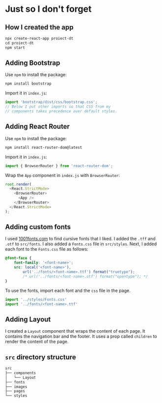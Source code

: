 # Just so I don't forget

## How I created the app

```ps
npx create-react-app proiect-dt
cd proiect-dt
npm start
```

## Adding Bootstrap

Use `npm` to install the package:

```ps
npm install bootstrap
```

Import it in `index.js`:

```js
import 'bootstrap/dist/css/bootstrap.css';
// Below I put other imports so that CSS from my
// components takes precedence over default styles.
```

## Adding React Router

Use `npm` to install the package:

```ps
npm install react-router-dom@latest
```

Import it in `index.js`:

```js
import { BrowserRouter } from 'react-router-dom';
```

Wrap the `App` component in `index.js` with `BrowserRouter`:

```js
root.render(
  <React.StrictMode>
    <BrowserRouter>
      <App />
    </BrowserRouter>
  </React.StrictMode>
);
```

## Adding custom fonts

I used [1001fonts.com](https://www.1001fonts.com/cursive-fonts.html) to find cursive fonts that I liked. I added the `.tff` and `.otf` to `src/fonts`. I also added a `Fonts.css` file in `src/styles`. Next, I added each font to the `Fonts.css` file as follows:

```css
@font-face {
    font-family: '<font-name>';
    src: local('<font-name>'),
        url('../fonts/<font-name>.ttf') format("truetype");
        /* url('../fonts/<font-name>.otf') format("opentype"); */
}
```

To use the fonts, import each font and the `css` file in the page.

```js
import '../styles/Fonts.css'
import '../fonts/<font-name>.ttf'
```

## Adding Layout

I created a `Layout` component that wraps the content of each page. It contains the navigation bar and the footer. It uses a prop called `children` to render the content of the page.

## `src` directory structure

```sh
src
├── components
│   └── Layout
├── fonts
├── images
├── pages
└── styles
```
